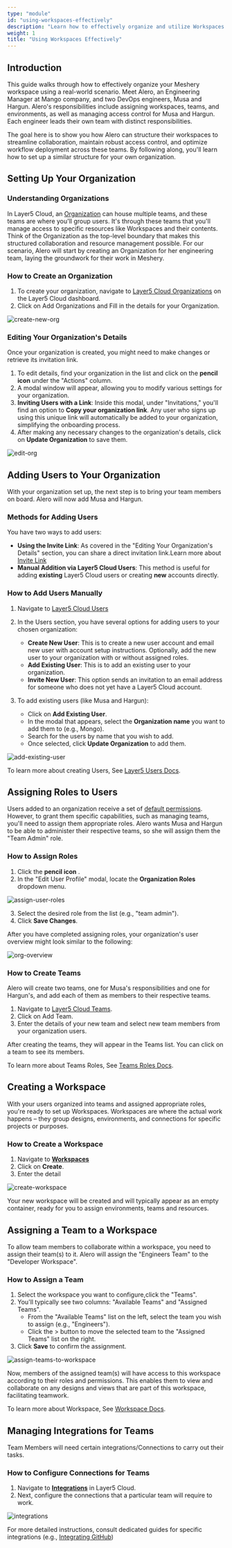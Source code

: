 ```yaml
---
type: "module"
id: "using-workspaces-effectively"
description: "Learn how to effectively organize and utilize Workspaces in Meshery by setting up Organizations, Teams, and managing access for streamlined collaboration and deployment."
weight: 1
title: "Using Workspaces Effectively"
---
```


## Introduction

This guide walks through how to effectively organize your Meshery workspace using a real-world scenario.
Meet Alero, an Engineering Manager at Mango company, and two DevOps engineers, Musa and Hargun. Alero's responsibilities include assigning workspaces, teams, and environments, as well as managing access control for Musa and Hargun. Each engineer leads their own team with distinct responsibilities.

The goal here is to show you how Alero can structure their workspaces to streamline collaboration, maintain robust access control, and optimize workflow deployment across these teams. By following along, you'll learn how to set up a similar structure for your own organization.

## Setting Up Your Organization

### Understanding Organizations

In Layer5 Cloud, an [Organization](https://docs.layer5.io/cloud/identity/organizations/) can house multiple teams, and these teams are where you'll group users. It's through these teams that you'll manage access to specific resources like Workspaces and their contents. Think of the Organization as the top-level boundary that makes this structured collaboration and resource management possible. For our scenario, Alero will start by creating an Organization for her engineering team, laying the groundwork for their work in Meshery.

### How to Create an Organization

1. To create your organization, navigate to [Layer5 Cloud Organizations](https://cloud.layer5.io/identity/organizations) on the Layer5 Cloud dashboard.
2. Click on Add Organizations and Fill in the details for your Organization.

![create-new-org](create-new-org.png)

### Editing Your Organization's Details

Once your organization is created, you might need to make changes or retrieve its invitation link.

1. To edit details, find your organization in the list and click on the **pencil icon** under the "Actions" column.
2. A modal window will appear, allowing you to modify various settings for your organization.
3. **Inviting Users with a Link**: Inside this modal, under "Invitations," you'll find an option to **Copy your organization link**. Any user who signs up using this unique link will automatically be added to your organization, simplifying the onboarding process.
4. After making any necessary changes to the organization's details, click on **Update Organization** to save them.

![edit-org](edit-org.png)

## Adding Users to Your Organization

With your organization set up, the next step is to bring your team members on board. Alero will now add Musa and Hargun.

### Methods for Adding Users

You have two ways to add users:

- **Using the Invite Link**: As covered in the "Editing Your Organization's Details" section, you can share a direct invitation link.Learn more about [Invite Link](https://docs.layer5.io/cloud/identity/organizations/org-management/)
- **Manual Addition via Layer5 Cloud Users**: This method is useful for adding **existing** Layer5 Cloud users or creating **new** accounts directly.

### How to Add Users Manually

1. Navigate to [Layer5 Cloud Users](https://cloud.layer5.io/identity/users)
2. In the Users section, you have several options for adding users to your chosen organization:

    - **Create New User**: This is to create a new user account and email new user with account setup instructions. Optionally, add the new user to your organization with or without assigned roles.
    - **Add Existing User**: This is to add an existing user to your organization.
    - **Invite New User**: This option sends an invitation to an email address for someone who does not yet have a Layer5 Cloud account.

3. To add existing users (like Musa and Hargun):
    - Click on **Add Existing User**.
    - In the modal that appears, select the **Organization name** you want to add them to (e.g., Mongo).
    - Search for the users by name that you wish to add.
    - Once selected, click **Update Organization** to add them.

![add-existing-user](add-existing-user.png)

To learn more about creating Users, See [Layer5 Users Docs](https://docs.layer5.io/cloud/identity/users/).

## Assigning Roles to Users

Users added to an organization receive a set of [default permissions](https://docs.layer5.io/cloud/identity/users/default-permissions/). However, to grant them specific capabilities, such as managing teams, you'll need to assign them appropriate roles. Alero wants Musa and Hargun to be able to administer their respective teams, so she will assign them the "Team Admin" role.

### How to Assign Roles

1. Click the **pencil icon** .
2. In the "Edit User Profile" modal, locate the **Organization Roles** dropdown menu.

![assign-user-roles](assign-user-roles.png)

3. Select the desired role from the list (e.g., "team admin").
4. Click **Save Changes**.

After you have completed assigning roles, your organization's user overview might look similar to the following:

![org-overview](org-overview.png)

### How to Create Teams

Alero will create two teams, one for Musa's responsibilities and one for Hargun's, and add each of them as members to their respective teams.

1. Navigate to [Layer5 Cloud Teams](https://cloud.layer5.io/identity/teams).
2. Click on Add Team.
3. Enter the details of your new team and select new team members from your organization users.

After creating the teams, they will appear in the Teams list. You can click on a team to see its members.

To learn more about Teams Roles, See [Teams Roles Docs](https://docs.layer5.io/cloud/security/roles/team-roles/).

## Creating a Workspace

With your users organized into teams and assigned appropriate roles, you're ready to set up Workspaces. Workspaces are where the actual work happens – they group designs, environments, and connections for specific projects or purposes.

### How to Create a Workspace

1. Navigate to [**Workspaces**](https://cloud.layer5.io/spaces/workspaces)
2. Click on **Create**.
3. Enter the detail

![create-workspace](create-workspace-2.png)

Your new workspace will be created and will typically appear as an empty container, ready for you to assign environments, teams and resources.

## Assigning a Team to a Workspace

To allow team members to collaborate within a workspace, you need to assign their team(s) to it. Alero will assign the "Engineers Team" to the "Developer Workspace".

### How to Assign a Team

1. Select the workspace you want to configure,click the "Teams".
2. You'll typically see two columns: "Available Teams" and "Assigned Teams".
    - From the "Available Teams" list on the left, select the team you wish to assign (e.g., "Engineers").
    - Click the > button to move the selected team to the "Assigned Teams" list on the right.
4. Click **Save** to confirm the assignment.

![assign-teams-to-workspace](assign-teams-to-workspace.png)

Now, members of the assigned team(s) will have access to this workspace according to their roles and permissions. This enables them to view and collaborate on any designs and views that are part of this workspace, facilitating teamwork.

To learn more about Workspace, See [Workspace Docs](https://docs.layer5.io/cloud/spaces/workspaces/).

## Managing Integrations for Teams

Team Members will need certain integrations/Connections to carry out their tasks.

### How to Configure Connections for Teams

1. Navigate to [**Integrations**](https://cloud.layer5.io/spaces/integrations) in Layer5 Cloud.
2. Next, configure the connections that a particular team will require to work.

![integrations](integrations.png)

For more detailed instructions, consult dedicated guides for specific integrations (e.g., [Integrating GitHub](https://docs.layer5.io/cloud/getting-started/github-integration/))
